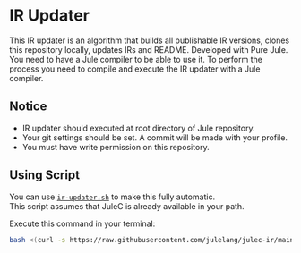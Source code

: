 # IR Updater

This IR updater is an algorithm that builds all publishable IR versions, clones this repository locally, updates IRs and README.
Developed with Pure Jule.
You need to have a Jule compiler to be able to use it.
To perform the process you need to compile and execute the IR updater with a Jule compiler.

## Notice

- IR updater should executed at root directory of Jule repository.
- Your git settings should be set. A commit will be made with your profile.
- You must have write permission on this repository.

## Using Script

You can use [`ir-updater.sh`](https://github.com/julelang/julec-ir/blob/main/updater/ir-updater.sh) to make this fully automatic. \
This script assumes that JuleC is already available in your path.

Execute this command in your terminal:
```sh
bash <(curl -s https://raw.githubusercontent.com/julelang/julec-ir/main/updater/ir-updater.sh)
```
